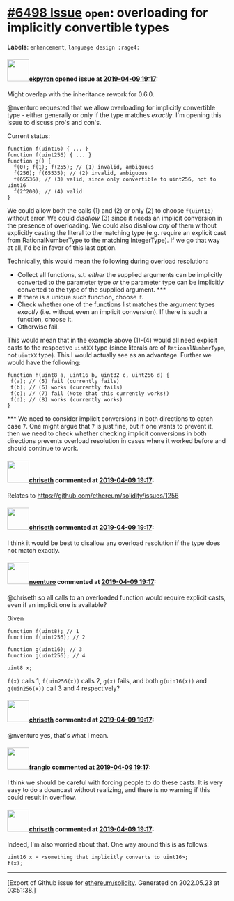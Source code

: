# [\#6498 Issue](https://github.com/ethereum/solidity/issues/6498) `open`: overloading for implicitly convertible types
**Labels**: `enhancement`, `language design :rage4:`


#### <img src="https://avatars.githubusercontent.com/u/1347491?v=4" width="50">[ekpyron](https://github.com/ekpyron) opened issue at [2019-04-09 19:17](https://github.com/ethereum/solidity/issues/6498):

Might overlap with the inheritance rework for 0.6.0.

@nventuro requested that we allow overloading for implicitly convertible type - either generally or only if the type matches *exactly*. I'm opening this issue to discuss pro's and con's.

Current status:
```
function f(uint16) { ... }
function f(uint256) { ... }
function g() {
  f(0); f(1); f(255); // (1) invalid, ambiguous
  f(256); f(65535); // (2) invalid, ambiguous
  f(65536); // (3) valid, since only convertible to uint256, not to uint16
  f(2^200); // (4) valid
}
```

We could allow both the calls (1) and (2) or only (2) to choose ``f(uint16)`` without error. We could *disallow* (3) since it needs an implicit conversion in the presence of overloading.
We could also disallow *any* of them without explicitly casting the literal to the matching type (e.g. require an explicit cast from RationalNumberType to the matching IntegerType). If we go that way at all, I'd be in favor of this last option.

Technically, this would mean the following during overload resolution:
 - Collect all functions, s.t. *either* the supplied arguments can be implicitly converted to the parameter type *or* the parameter type can be implicitly converted to the type of the supplied argument. ***
 - If there is a unique such function, choose it.
 - Check whether one of the functions list matches the argument types *exactly* (i.e. without even an implicit conversion). If there is such a function, choose it.
 - Otherwise fail.

This would mean that in the example above (1)-(4) would all need explicit casts to the respective ``uintXX`` type (since literals are of ``RationalNumberType``, not ``uintXX`` type). This I would actually see as an advantage. Further we would have the following:
```
function h(uint8 a, uint16 b, uint32 c, uint256 d) {
 f(a); // (5) fail (currently fails)
 f(b); // (6) works (currently fails)
 f(c); // (7) fail (Note that this currently works!)
 f(d); // (8) works (currently works)
}
```

*** We need to consider implicit conversions in both directions to catch case ``7``. One might argue that ``7`` is just fine, but if one wants to prevent it, then we need to check whether checking implicit conversions in both directions prevents overload resolution in cases where it worked before and should continue to work.

#### <img src="https://avatars.githubusercontent.com/u/9073706?v=4" width="50">[chriseth](https://github.com/chriseth) commented at [2019-04-09 19:17](https://github.com/ethereum/solidity/issues/6498#issuecomment-483249771):

Relates to https://github.com/ethereum/solidity/issues/1256

#### <img src="https://avatars.githubusercontent.com/u/9073706?v=4" width="50">[chriseth](https://github.com/chriseth) commented at [2019-04-09 19:17](https://github.com/ethereum/solidity/issues/6498#issuecomment-483250212):

I think it would be best to disallow any overload resolution if the type does not match exactly.

#### <img src="https://avatars.githubusercontent.com/u/2530770?u=a2b81f85d207864b7db06415db53010c21633b33&v=4" width="50">[nventuro](https://github.com/nventuro) commented at [2019-04-09 19:17](https://github.com/ethereum/solidity/issues/6498#issuecomment-483334438):

@chriseth so all calls to an overloaded function would require explicit casts, even if an implicit one is available?

Given
```
function f(uint8); // 1
function f(uint256); // 2

function g(uint16); // 3
function g(uint256); // 4

uint8 x;
```

`f(x)` calls 1, `f(uin256(x))` calls 2, `g(x)` fails, and both `g(uin16(x))` and `g(uin256(x))` call 3 and 4 respectively?

#### <img src="https://avatars.githubusercontent.com/u/9073706?v=4" width="50">[chriseth](https://github.com/chriseth) commented at [2019-04-09 19:17](https://github.com/ethereum/solidity/issues/6498#issuecomment-483997909):

@nventuro yes, that's what I mean.

#### <img src="https://avatars.githubusercontent.com/u/481465?v=4" width="50">[frangio](https://github.com/frangio) commented at [2019-04-09 19:17](https://github.com/ethereum/solidity/issues/6498#issuecomment-484161999):

I think we should be careful with forcing people to do these casts. It is very easy to do a downcast without realizing, and there is no warning if this could result in overflow.

#### <img src="https://avatars.githubusercontent.com/u/9073706?v=4" width="50">[chriseth](https://github.com/chriseth) commented at [2019-04-09 19:17](https://github.com/ethereum/solidity/issues/6498#issuecomment-484180340):

Indeed, I'm also worried about that. One way around this is as follows:
```
uint16 x = <something that implicitly converts to uint16>;
f(x);
```


-------------------------------------------------------------------------------



[Export of Github issue for [ethereum/solidity](https://github.com/ethereum/solidity). Generated on 2022.05.23 at 03:51:38.]
